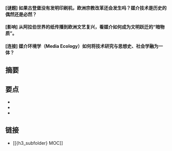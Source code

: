 #### [谜题] 如果古登堡没有发明印刷机，欧洲宗教改革还会发生吗？媒介技术是历史的偶然还是必然？


#### [影响] 从阿拉伯世界的纸传播到欧洲文艺复兴，看媒介如何成为文明跃迁的“暗物质”。


#### [连接] 媒介环境学（Media Ecology）如何将技术研究与思想史、社会学融为一体？


## 摘要


## 要点

- 
- 
- 

## 链接

- [[{h3_subfolder} MOC]]
